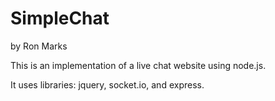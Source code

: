 # SimpleChat

by Ron Marks

This is an implementation of a live chat
website using node.js.

It uses libraries: jquery, socket.io, and express.

